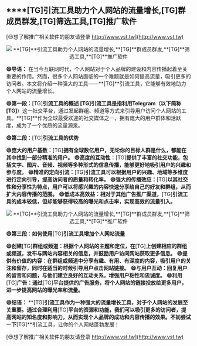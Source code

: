 ## ****[TG]**引流工具助力个人网站的流量增长,**[TG]**群成员群发,**[TG]**筛选工具,**[TG]**推广软件**

[😍想了解推广相关软件的朋友请登录 http://www.vst.tw](http://www.vst.tw)

 <center><img src="https://vst.tw/MP4/tuiguang/png/6.png" alt="**[TG]**引流工具助力个人网站的流量增长,**[TG]**群成员群发,**[TG]**筛选工具,**[TG]**推广软件"></center>

**😄导语：**
在当今互联网时代，个人网站对于个人品牌的建设和内容传播起着至关重要的作用。然而，很多个人网站面临的一个难题就是如何提高流量，吸引更多的访问者。本文将介绍一种强大的工具——**[TG]**引流工具，它能够有效地助力个人网站的流量增长。

**😄第一段：**[TG]**引流工具的概述**
**[TG]**引流工具是指利用Telegram（以下简称**[TG]**）这一社交平台，通过发起群组、频道等方式来引导用户访问个人网站的工具。**[TG]**作为全球最受欢迎的社交媒体之一，拥有庞大的用户群体和活跃度，成为了一个优质的流量源泉。

**😄第二段：**[TG]**引流工具的优势**

**😄庞大的用户基数：**[TG]**拥有全球数亿用户，无论你的目标人群是什么，都能在其中找到一部分精准的用户。**
**😄高度的互动性：**[TG]**提供了丰富的社交功能，包括文字、图片、音频、视频等多种形式的信息传播，能够更好地吸引用户的兴趣和参与度。**
**😄精准的定向引流：**[TG]**引流工具可以根据用户的兴趣、地域等多维度进行定向引导，提高访问者的质量和转化率。**
**😄强大的传播效应：**[TG]**以其社交性和分享性为特点，用户可以将感兴趣的内容快速分享给自己的好友和群组，从而扩大内容传播的范围。**
**😄低成本高效益：相对于其他广告推广渠道，**[TG]**引流工具的成本较低，但却能够获得较高的曝光和点击率，实现高效的流量引入。**

 <center><img src="https://vst.tw/MP4/tuiguang/png/7.png" alt="**[TG]**引流工具助力个人网站的流量增长,**[TG]**群成员群发,**[TG]**筛选工具,**[TG]**推广软件"></center>

**😄第三段：如何使用**[TG]**引流工具增加个人网站流量**

**😄创建**[TG]**群组或频道：根据个人网站的主题和定位，在**[TG]**上创建相应的群组或频道，发布与网站内容相关的信息，并鼓励用户访问网站获取更多信息。**
**😄提供有价值的内容：在群组或频道中分享有趣、有用、有深度的内容，吸引用户的关注和留存，同时在适当的时候引导用户点击网站链接。**
**😄与用户互动：回复用户的留言和问题，与他们建立良好的互动关系，增强用户粘性和忠诚度。**
**😄利用**[TG]**广告：通过**[TG]**平台提供的广告服务，将个人网站的链接投放给更多用户，进一步提高网站的曝光率和流量。**

**😄结语：**
**[TG]**引流工具作为一种强大的流量增长工具，对于个人网站的发展至关重要。通过合理利用**[TG]**平台的资源和功能，我们可以吸引更多的访问者，提高网站的知名度和影响力，从而实现个人品牌的成功和内容传播的效果。不妨尝试一下**[TG]**引流工具，让你的个人网站蓬勃发展！

[😍想了解推广相关软件的朋友请登录 http://www.vst.tw](http://www.vst.tw)



